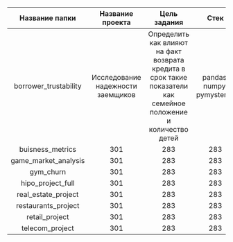 | Название папки | Название проекта | Цель задания |Стек |
| :---: | :---: | :---: |:---: |
| borrower_trustability | Исследование надежности заемщиков | Определить как влияют на факт возврата кредита в срок такие показатели как семейное положение и количество детей |pandas, numpy, pymystem3 |
| buisness_metrics | 301 | 283 |283 |
| game_market_analysis | 301 | 283 |283 |
| gym_churn | 301 | 283 |283 |
| hipo_project_full | 301 | 283 |283 |
| real_estate_project | 301 | 283 |283 |
| restaurants_project | 301 | 283 |283 |
| retail_project | 301 | 283 |283 |
| telecom_project | 301 | 283 |283 |

